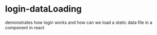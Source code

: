 # login-dataLoading
demonstrates how login works and how can we load a static data file in a component in react
